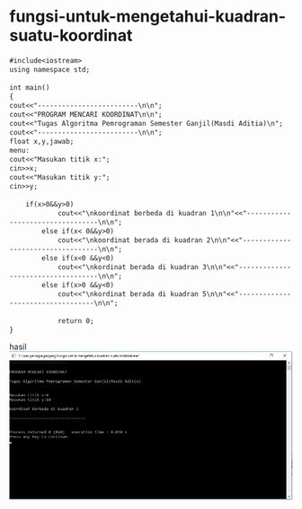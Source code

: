 # fungsi-untuk-mengetahui-kuadran-suatu-koordinat

    #include<iostream>
    using namespace std;

    int main()
    {
    cout<<"-------------------------\n\n";
    cout<<"PROGRAM MENCARI KOORDINAT\n\n";
    cout<<"Tugas Algoritma Pemrograman Semester Ganjil(Masdi Aditia)\n";
    cout<<"-------------------------\n\n";
    float x,y,jawab;
    menu:
    cout<<"Masukan titik x:";
    cin>>x;
    cout<<"Masukan titik y:";
    cin>>y;

        if(x>0&&y>0)
                cout<<"\nkoordinat berbeda di kuadran 1\n\n"<<"---------------------------------\n\n";
            else if(x< 0&&y>0)
                cout<<"\nkoordinat berada di kuadran 2\n\n"<<"----------------------------------\n\n";
            else if(x<0 &&y<0)
                cout<<"\nkordinat berada di kuadran 3\n\n"<<"-----------------------------------\n\n";
            else if(x>0 &&y<0)
                cout<<"\nkordinat berada di kuadran 5\n\n"<<"----------------------------------\n\n";

                return 0;
    }
    
    
    
 hasil![img](https://github.com/Masdiaditia/fungsi-untuk-mengetahui-kuadran-suatu-koordinat/blob/master/kuadran%20suatu%20kordinat.png?raw=true)
